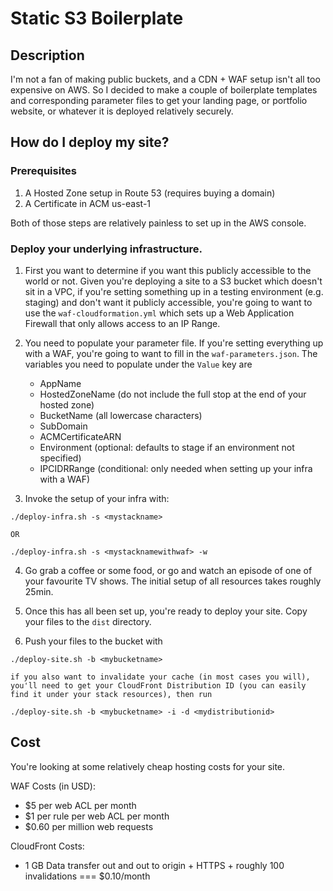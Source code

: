 # Static S3 Boilerplate

## Description

I'm not a fan of making public buckets, and a CDN + WAF setup isn't all too expensive on AWS. So I decided to make a couple of boilerplate templates and corresponding parameter files to get your landing page, or portfolio website, or whatever it is deployed relatively securely.

## How do I deploy my site?

### Prerequisites

1. A Hosted Zone setup in Route 53 (requires buying a domain)
2. A Certificate in ACM us-east-1

Both of those steps are relatively painless to set up in the AWS console.

### Deploy your underlying infrastructure.

1. First you want to determine if you want this publicly accessible to the world or not. Given you're deploying a site to a S3 bucket which doesn't sit in a VPC, if you're setting something up in a testing environment (e.g. staging) and don't want it publicly accessible, you're going to want to use the `waf-cloudformation.yml` which sets up a Web Application Firewall that only allows access to an IP Range.

2. You need to populate your parameter file. If you're setting everything up with a WAF, you're going to want to fill in the `waf-parameters.json`. The variables you need to populate under the `Value` key are
    - AppName
    - HostedZoneName (do not include the full stop at the end of your hosted zone)
    - BucketName (all lowercase characters)
    - SubDomain
    - ACMCertificateARN
    - Environment (optional: defaults to stage if an environment not specified)
    - IPCIDRRange (conditional: only needed when setting up your infra with a WAF)

3. Invoke the setup of your infra with:
```
./deploy-infra.sh -s <mystackname>

OR 

./deploy-infra.sh -s <mystacknamewithwaf> -w
```
4. Go grab a coffee or some food, or go and watch an episode of one of your favourite TV shows. The initial setup of all resources takes roughly 25min.

5. Once this has all been set up, you're ready to deploy your site. Copy your files to the `dist` directory.

6. Push your files to the bucket with
```
./deploy-site.sh -b <mybucketname>

if you also want to invalidate your cache (in most cases you will), you'll need to get your CloudFront Distribution ID (you can easily find it under your stack resources), then run

./deploy-site.sh -b <mybucketname> -i -d <mydistributionid>
```

## Cost

You're looking at some relatively cheap hosting costs for your site.

WAF Costs (in USD):
- $5 per web ACL per month
- $1 per rule per web ACL per month
- $0.60 per million web requests

CloudFront Costs:
- 1 GB Data transfer out and out to origin + HTTPS + roughly 100 invalidations === $0.10/month